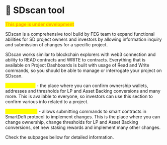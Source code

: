 # 📖 SDscan tool

<mark style="color:orange;">**This page is under development**</mark>

SDscan is a comprehensive tool build by FEG team to expand functional abilities for SD project owners and investors by allowing information inquiry and submission of changes for a specific project.

SDscan works similar to blockchain explorers with web3 connection and ability to READ contracts and WRITE to contracts. Everything that is available on Project Dashboards is built with usage of Read and Write commands, so you should be able to manage or interrogate your project on SDscan.

<mark style="color:yellow;">READ function</mark> - the place where you can confirm ownership wallets, addresses and thresholds for LP and Asset Backing conversions and many more. This is available to everyone, so investors can use this section to confirm various info related to a project.

<mark style="color:yellow;">WRITE function</mark> - allows submitting commands to smart contracts in SmartDefi protocol to implement changes. This is the place where you can change ownership, change thresholds for LP and Asset Backing conversions, set new staking rewards and implement many other changes.



Check the subpages bellow for detailed information.
